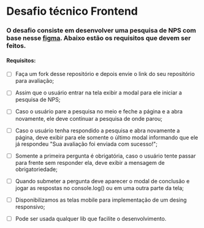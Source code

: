 # Desafio técnico Frontend
### O desafio consiste em desenvolver uma pesquisa de NPS com base nesse [figma](https://www.figma.com/file/3TteFpLcUq9JvBXYPUf1vx/Processo-Seletivo---Front?node-id=0%3A1). Abaixo estão os requisitos que devem ser feitos. 

#### Requisitos:
- [ ] Faça um fork desse repositório e depois envie o link do seu repositório para avaliação;

- [ ] Assim que o usuário entrar na tela exibir a modal para ele iniciar a pesquisa de NPS;

- [ ] Caso o usuário pare a pesquisa no meio e feche a página e a abra novamente, ele deve continuar a pesquisa de onde parou;

- [ ] Caso o usuário tenha respondido a pesquisa e abra novamente a página, deve exibir para ele somente o último modal informando que ele já respondeu "Sua avaliação foi enviada com sucesso!";

- [ ] Somente a primeira pergunta é obrigatória, caso o usuário tente passar para frente sem responder ela, deve exibir a mensagem de obrigatoriedade;

- [ ] Quando submeter a pergunta deve aparecer o modal de conclusão e jogar as respostas no console.log() ou em uma outra parte da tela;

- [ ] Disponibilizamos as telas mobile para implementação de um desing responsivo;

- [ ] Pode ser usada qualquer lib que facilite o desenvolvimento.
